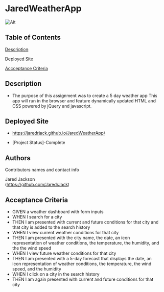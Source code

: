 # JaredWeatherApp
![Alt](".\assets\image\WEATHERAPP.jpg")

## Table of Contents  
[Description](#description)  

[Deployed Site](#deployedsite)

[Accceptance Criteria](#acceptancecriteria)

## Description
- The purpose of this assignment was to create a 5 day weather app This app will run in the browser and feature dynamically updated HTML and CSS powered by jQuery and javascript.

## Deployed Site
- https://jaredrjack.github.io/JaredWeatherApp/

- [Project Status]-Complete

## Authors

Contributors names and contact info

 Jared Jackson  
(https://github.com/JaredrJack)


## Acceptance Criteria
- GIVEN a weather dashboard with form inputs
- WHEN I search for a city
- THEN I am presented with current and future conditions for that city and that city is added to the search history
- WHEN I view current weather conditions for that city
- THEN I am presented with the city name, the date, an icon representation of weather conditions, the temperature, the humidity, and the the wind speed
- WHEN I view future weather conditions for that city
- THEN I am presented with a 5-day forecast that displays the date, an icon representation of weather conditions, the temperature, the wind speed, and the humidity
- WHEN I click on a city in the search history
- THEN I am again presented with current and future conditions for that city
